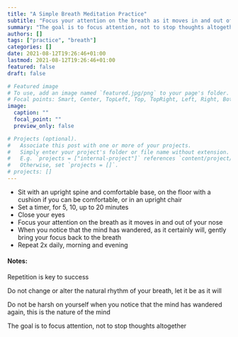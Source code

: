```yaml
---
title: "A Simple Breath Meditation Practice"
subtitle: "Focus your attention on the breath as it moves in and out of your nose"
summary: "The goal is to focus attention, not to stop thoughts altogether"
authors: []
tags: ["practice", "breath"]
categories: []
date: 2021-08-12T19:26:46+01:00
lastmod: 2021-08-12T19:26:46+01:00
featured: false
draft: false

# Featured image
# To use, add an image named `featured.jpg/png` to your page's folder.
# Focal points: Smart, Center, TopLeft, Top, TopRight, Left, Right, BottomLeft, Bottom, BottomRight.
image:
  caption: ""
  focal_point: ""
  preview_only: false

# Projects (optional).
#   Associate this post with one or more of your projects.
#   Simply enter your project's folder or file name without extension.
#   E.g. `projects = ["internal-project"]` references `content/project/deep-learning/index.md`.
#   Otherwise, set `projects = []`.
# projects: []
---
```

- Sit with an upright spine and comfortable base, on the floor with a cushion if you can be comfortable, or in an upright chair
- Set a timer, for 5, 10, up to 20 minutes
- Close your eyes
- Focus your attention on the breath as it moves in and out of your nose
- When you notice that the mind has wandered, as it certainly will, gently bring your focus back to the breath
- Repeat 2x daily, morning and evening

#### Notes:
Repetition is key to success

Do not change or alter the natural rhythm of your
breath, let it be as it will

Do not be harsh on yourself when you notice that the mind has wandered again, this is the nature of the mind

The goal is to focus attention, not to stop thoughts altogether
